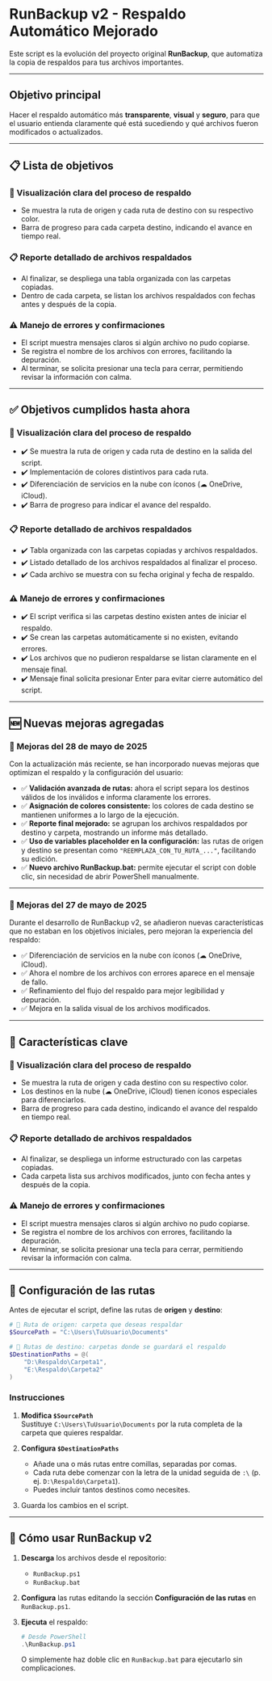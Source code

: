 # RunBackup v2 - Respaldo Automático Mejorado

Este script es la evolución del proyecto original **RunBackup**, que automatiza la copia de respaldos para tus archivos importantes.

---

## Objetivo principal

Hacer el respaldo automático más **transparente**, **visual** y **seguro**, para que el usuario entienda claramente qué está sucediendo y qué archivos fueron modificados o actualizados.

---

## 📋 Lista de objetivos

### 🔹 Visualización clara del proceso de respaldo
- Se muestra la ruta de origen y cada ruta de destino con su respectivo color.
- Barra de progreso para cada carpeta destino, indicando el avance en tiempo real.

### 📋 Reporte detallado de archivos respaldados
- Al finalizar, se despliega una tabla organizada con las carpetas copiadas.
- Dentro de cada carpeta, se listan los archivos respaldados con fechas antes y después de la copia.

### ⚠ Manejo de errores y confirmaciones
- El script muestra mensajes claros si algún archivo no pudo copiarse.
- Se registra el nombre de los archivos con errores, facilitando la depuración.
- Al terminar, se solicita presionar una tecla para cerrar, permitiendo revisar la información con calma.

---

## ✅ Objetivos cumplidos hasta ahora

### 🔹 Visualización clara del proceso de respaldo
- ✔️ Se muestra la ruta de origen y cada ruta de destino en la salida del script.
- ✔️ Implementación de colores distintivos para cada ruta.
- ✔️ Diferenciación de servicios en la nube con íconos (☁ OneDrive, iCloud).
- ✔️ Barra de progreso para indicar el avance del respaldo.

### 📋 Reporte detallado de archivos respaldados
- ✔️ Tabla organizada con las carpetas copiadas y archivos respaldados.
- ✔️ Listado detallado de los archivos respaldados al finalizar el proceso.
- ✔️ Cada archivo se muestra con su fecha original y fecha de respaldo.

### ⚠ Manejo de errores y confirmaciones
- ✔️ El script verifica si las carpetas destino existen antes de iniciar el respaldo.
- ✔️ Se crean las carpetas automáticamente si no existen, evitando errores.
- ✔️ Los archivos que no pudieron respaldarse se listan claramente en el mensaje final.
- ✔️ Mensaje final solicita presionar Enter para evitar cierre automático del script.

---

## 🆕 Nuevas mejoras agregadas

### 🚀 Mejoras del 28 de mayo de 2025
Con la actualización más reciente, se han incorporado nuevas mejoras que optimizan el respaldo y la configuración del usuario:

- ✅ **Validación avanzada de rutas:** ahora el script separa los destinos válidos de los inválidos e informa claramente los errores.
- ✅ **Asignación de colores consistente:** los colores de cada destino se mantienen uniformes a lo largo de la ejecución.
- ✅ **Reporte final mejorado:** se agrupan los archivos respaldados por destino y carpeta, mostrando un informe más detallado.
- ✅ **Uso de variables placeholder en la configuración:** las rutas de origen y destino se presentan como `"REEMPLAZA_CON_TU_RUTA_..."`, facilitando su edición.
- ✅ **Nuevo archivo RunBackup.bat:** permite ejecutar el script con doble clic, sin necesidad de abrir PowerShell manualmente.

---

### 🚀 Mejoras del 27 de mayo de 2025
Durante el desarrollo de RunBackup v2, se añadieron nuevas características que no estaban en los objetivos iniciales, pero mejoran la experiencia del respaldo:

- ✅ Diferenciación de servicios en la nube con íconos (☁ OneDrive, iCloud).
- ✅ Ahora el nombre de los archivos con errores aparece en el mensaje de fallo.
- ✅ Refinamiento del flujo del respaldo para mejor legibilidad y depuración.
- ✅ Mejora en la salida visual de los archivos modificados.

---

## 📌 Características clave

### 🔹 Visualización clara del proceso de respaldo
- Se muestra la ruta de origen y cada destino con su respectivo color.
- Los destinos en la nube (☁ OneDrive, iCloud) tienen íconos especiales para diferenciarlos.
- Barra de progreso para cada destino, indicando el avance del respaldo en tiempo real.

### 📋 Reporte detallado de archivos respaldados
- Al finalizar, se despliega un informe estructurado con las carpetas copiadas.
- Cada carpeta lista sus archivos modificados, junto con fecha antes y después de la copia.

### ⚠ Manejo de errores y confirmaciones
- El script muestra mensajes claros si algún archivo no pudo copiarse.
- Se registra el nombre de los archivos con errores, facilitando la depuración.
- Al terminar, se solicita presionar una tecla para cerrar, permitiendo revisar la información con calma.

---

## 📌 Configuración de las rutas

Antes de ejecutar el script, define las rutas de **origen** y **destino**:

```powershell
# 📂 Ruta de origen: carpeta que deseas respaldar
$SourcePath = "C:\Users\TuUsuario\Documents"

# 📌 Rutas de destino: carpetas donde se guardará el respaldo
$DestinationPaths = @(
    "D:\Respaldo\Carpeta1",
    "E:\Respaldo\Carpeta2"
)
```

### Instrucciones

1. **Modifica `$SourcePath`**  
   Sustituye `C:\Users\TuUsuario\Documents` por la ruta completa de la carpeta que quieres respaldar.

2. **Configura `$DestinationPaths`**  
   - Añade una o más rutas entre comillas, separadas por comas.  
   - Cada ruta debe comenzar con la letra de la unidad seguida de `:\` (p. ej. `D:\Respaldo\Carpeta1`).  
   - Puedes incluir tantos destinos como necesites.

3. Guarda los cambios en el script.

---

## 🚀 Cómo usar RunBackup v2

1. **Descarga** los archivos desde el repositorio:  
   - `RunBackup.ps1`  
   - `RunBackup.bat`

2. **Configura** las rutas editando la sección **Configuración de las rutas** en `RunBackup.ps1`.

3. **Ejecuta** el respaldo:

   ```powershell
   # Desde PowerShell
   .\RunBackup.ps1
   ```

   O simplemente haz doble clic en `RunBackup.bat` para ejecutarlo sin complicaciones.
